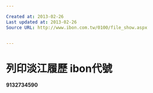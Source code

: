 ```yaml
---

Created at: 2013-02-26
Last updated at: 2013-02-26
Source URL: http://www.ibon.com.tw/0100/file_show.aspx


---
```


# 列印淡江履歷 ibon代號


**9132734590**


